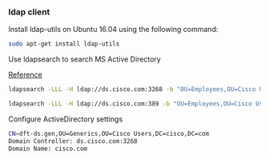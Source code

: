 ### ldap client

Install ldap-utils on Ubuntu 16.04 using the following command:

```bash
sudo apt-get install ldap-utils
```

Use ldapsearch to search MS Active Directory

[Reference](https://stackoverflow.com/questions/22224465/querying-windows-active-directory-server-using-ldapsearch-from-command-line)

```bash
ldapsearch -LLL -H ldap://ds.cisco.com:3268 -b "OU=Employees,OU=Cisco Users, DC=cisco, DC=com" -D 'dft-ds.gen@cisco.com' -W '(sAMAccountName=anasharm)'

ldapsearch -LLL -H ldap://ds.cisco.com:389 -b "OU=Employees,OU=Cisco Users, DC=cisco, DC=com" -D 'dft-ds.gen@cisco.com' -w '<enter password' '(sAMAccountName=anasharm)'
```

Configure ActiveDirectory settings

```bash
CN=dft-ds.gen,OU=Generics,OU=Cisco Users,DC=cisco,DC=com
Domain Controller: ds.cisco.com:3268
Domain Name: cisco.com
```
